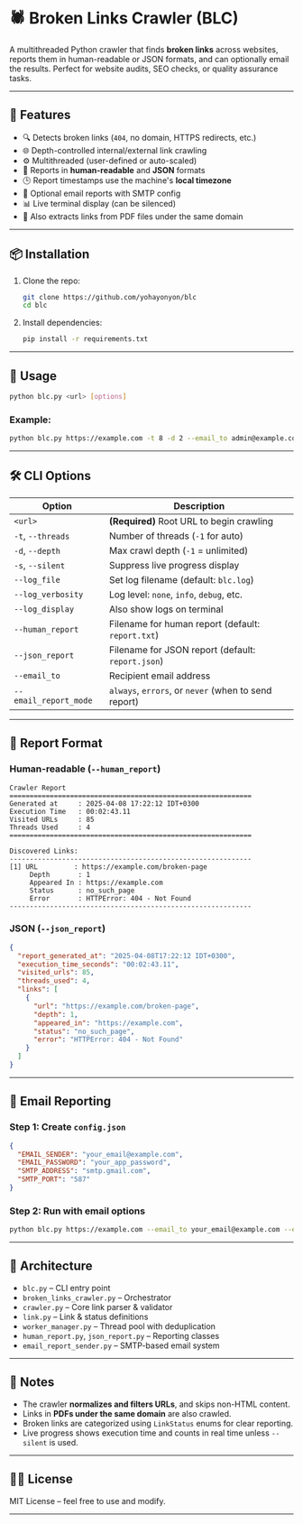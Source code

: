 # 🕷️ Broken Links Crawler (BLC)

A multithreaded Python crawler that finds **broken links** across websites, reports them in human-readable or JSON formats, and can optionally email the results. Perfect for website audits, SEO checks, or quality assurance tasks.

---

## 🚀 Features

- 🔍 Detects broken links (`404`, no domain, HTTPS redirects, etc.)
- 🌐 Depth-controlled internal/external link crawling
- ⚙️ Multithreaded (user-defined or auto-scaled)
- 🧾 Reports in **human-readable** and **JSON** formats
- 🕒 Report timestamps use the machine's **local timezone**
- 📧 Optional email reports with SMTP config
- 📊 Live terminal display (can be silenced)
- 📄 Also extracts links from PDF files under the same domain

---

## 📦 Installation

1. Clone the repo:
   ```bash
   git clone https://github.com/yohayonyon/blc
   cd blc
   ```

2. Install dependencies:
   ```bash
   pip install -r requirements.txt
   ```

---

## 🧪 Usage

```bash
python blc.py <url> [options]
```

### Example:

```bash
python blc.py https://example.com -t 8 -d 2 --email_to admin@example.com --email_report_mode errors
```

---

## 🛠️ CLI Options

| Option | Description |
|--------|-------------|
| `<url>` | **(Required)** Root URL to begin crawling |
| `-t`, `--threads` | Number of threads (`-1` for auto) |
| `-d`, `--depth` | Max crawl depth (`-1` = unlimited) |
| `-s`, `--silent` | Suppress live progress display |
| `--log_file` | Set log filename (default: `blc.log`) |
| `--log_verbosity` | Log level: `none`, `info`, `debug`, etc. |
| `--log_display` | Also show logs on terminal |
| `--human_report` | Filename for human report (default: `report.txt`) |
| `--json_report` | Filename for JSON report (default: `report.json`) |
| `--email_to` | Recipient email address |
| `--email_report_mode` | `always`, `errors`, or `never` (when to send report) |

---

## 🧾 Report Format

### Human-readable (`--human_report`)

```
Crawler Report
============================================================
Generated at     : 2025-04-08 17:22:12 IDT+0300
Execution Time   : 00:02:43.11
Visited URLs     : 85
Threads Used     : 4
============================================================

Discovered Links:
------------------------------------------------------------
[1] URL         : https://example.com/broken-page
     Depth       : 1
     Appeared In : https://example.com
     Status      : no_such_page
     Error       : HTTPError: 404 - Not Found
------------------------------------------------------------
```

### JSON (`--json_report`)

```json
{
  "report_generated_at": "2025-04-08T17:22:12 IDT+0300",
  "execution_time_seconds": "00:02:43.11",
  "visited_urls": 85,
  "threads_used": 4,
  "links": [
    {
      "url": "https://example.com/broken-page",
      "depth": 1,
      "appeared_in": "https://example.com",
      "status": "no_such_page",
      "error": "HTTPError: 404 - Not Found"
    }
  ]
}
```

---

## 📧 Email Reporting

### Step 1: Create `config.json`

```json
{
  "EMAIL_SENDER": "your_email@example.com",
  "EMAIL_PASSWORD": "your_app_password",
  "SMTP_ADDRESS": "smtp.gmail.com",
  "SMTP_PORT": "587"
}
```

### Step 2: Run with email options

```bash
python blc.py https://example.com --email_to your_email@example.com --email_report_mode always
```

---

## 🧠 Architecture

- `blc.py` – CLI entry point
- `broken_links_crawler.py` – Orchestrator
- `crawler.py` – Core link parser & validator
- `link.py` – Link & status definitions
- `worker_manager.py` – Thread pool with deduplication
- `human_report.py`, `json_report.py` – Reporting classes
- `email_report_sender.py` – SMTP-based email system

---

## 📌 Notes

- The crawler **normalizes and filters URLs**, and skips non-HTML content.
- Links in **PDFs under the same domain** are also crawled.
- Broken links are categorized using `LinkStatus` enums for clear reporting.
- Live progress shows execution time and counts in real time unless `--silent` is used.

---

## 🧑‍💻 License

MIT License – feel free to use and modify.

---